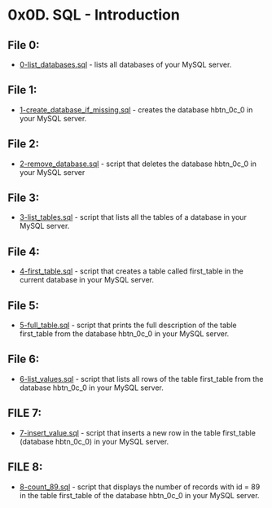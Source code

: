 # 0x0D. SQL - Introduction

## File 0:
* [0-list_databases.sql](./0-list_databases.sql) - lists all databases of your MySQL server.
## File 1:
* [1-create_database_if_missing.sql](./1-create_database_if_missing.sql) -  creates the database hbtn_0c_0 in your MySQL server.
## File 2:
* [2-remove_database.sql](./2-remove_database.sql) -  script that deletes the database hbtn_0c_0 in your MySQL server
## File 3:
* [3-list_tables.sql](./3-list_tables.sql) -  script that lists all the tables of a database in your MySQL server.
## File 4:
* [4-first_table.sql](./4-first_table.sql) -  script that creates a table called first_table in the current database in your MySQL server.
## File 5:
* [5-full_table.sql](./5-full_table.sql) -  script that prints the full description of the table first_table from the database hbtn_0c_0 in your MySQL server.

## File 6:
* [6-list_values.sql](./6-list_values.sql) - script that lists all rows of the table first_table from the database hbtn_0c_0 in your MySQL server.

## FILE 7: 
* [7-insert_value.sql](./7-insert_value.sql) -  script that inserts a new row in the table first_table (database hbtn_0c_0) in your MySQL server.

## FILE 8: 
* [8-count_89.sql](./8-count_89.sql) -   script that displays the number of records with id = 89 in the table first_table of the database hbtn_0c_0 in your MySQL server.


